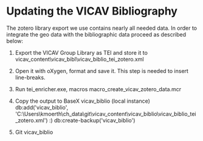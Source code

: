 # Updating the VICAV Bibliography

The zotero library export we use contains nearly all needed data. In order to integrate the geo data with the bibliographic data proceed as described below: 

1. Export the VICAV Group Library as TEI and store it to
   vicav_content\vicav_bibl\vicav_biblio_tei_zotero.xml
   
2. Open it with oXygen, format and save it.
   This step is needed to insert line-breaks.
    
3. Run tei_enricher.exe, macros
    macro_create_vicav_zotero_data.mcr
    
4. Copy the output to BaseX vicav_biblio (local instance)
   db:add('vicav_biblio', 'C:\Users\kmoerth\ch_data\git\vicav_content\vicav_biblio\vicav_biblio_tei_zotero.xml') :)
   db:create-backup('vicav_biblio')
   
5. Git vicav_biblio

 